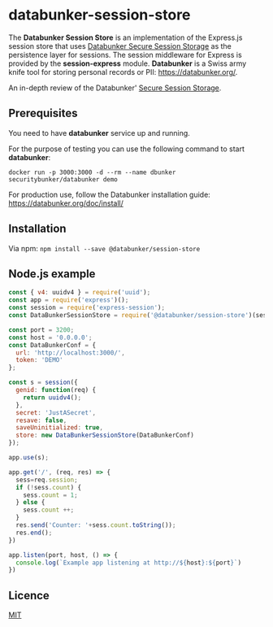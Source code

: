# databunker-session-store

The **Databunker Session Store** is an implementation of the Express.js session store that uses [Databunker Secure Session Storage](https://databunker.org/use-case/secure-session-storage/) as the persistence layer for sessions. The session middleware for Express is provided by the **session-express** module. **Databunker** is a Swiss army knife tool for storing personal records or PII: https://databunker.org/.

An in-depth review of the Databunker' [Secure Session Storage](https://databunker.org/use-case/secure-session-storage/).


Prerequisites
-------------
You need to have **databunker** service up and running.

For the purpose of testing you can use the following command to start **databunker**:

```docker run -p 3000:3000 -d --rm --name dbunker securitybunker/databunker demo```

For production use, follow the Databunker installation guide: https://databunker.org/doc/install/


Installation
------------

Via npm:
```npm install --save @databunker/session-store```


Node.js example
---------------

```js
const { v4: uuidv4 } = require('uuid');
const app = require('express')();
const session = require('express-session');
const DataBunkerSessionStore = require('@databunker/session-store')(session);

const port = 3200;
const host = '0.0.0.0';
const DataBunkerConf = {
  url: 'http://localhost:3000/',
  token: 'DEMO'
};

const s = session({
  genid: function(req) {
    return uuidv4();
  },
  secret: 'JustASecret',
  resave: false,
  saveUninitialized: true,
  store: new DataBunkerSessionStore(DataBunkerConf)
});

app.use(s);

app.get('/', (req, res) => {
  sess=req.session;
  if (!sess.count) {
    sess.count = 1;
  } else {
    sess.count ++;
  }
  res.send('Counter: '+sess.count.toString());
  res.end();
})

app.listen(port, host, () => {
  console.log(`Example app listening at http://${host}:${port}`)
})
```

Licence
-------

[MIT](https://en.wikipedia.org/wiki/MIT_License)

